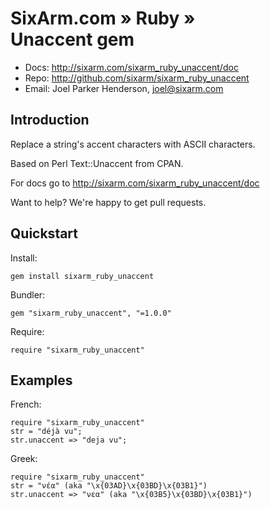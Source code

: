 # SixArm.com » Ruby » <br> Unaccent gem

* Docs: <http://sixarm.com/sixarm_ruby_unaccent/doc>
* Repo: <http://github.com/sixarm/sixarm_ruby_unaccent>
* Email: Joel Parker Henderson, <joel@sixarm.com>

## Introduction

Replace a string's accent characters with ASCII characters.

Based on Perl Text::Unaccent from CPAN.

For docs go to <http://sixarm.com/sixarm_ruby_unaccent/doc>

Want to help? We're happy to get pull requests.


## Quickstart

Install:

    gem install sixarm_ruby_unaccent

Bundler:

    gem "sixarm_ruby_unaccent", "=1.0.0"	

Require:

    require "sixarm_ruby_unaccent"


## Examples

French:

    require "sixarm_ruby_unaccent"
    str = "déjà vu";
    str.unaccent => "deja vu";

Greek:

    require "sixarm_ruby_unaccent"
    str = "νέα" (aka "\x{03AD}\x{03BD}\x{03B1}")
    str.unaccent => "νεα" (aka "\x{03B5}\x{03BD}\x{03B1}")

